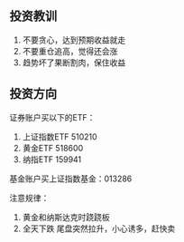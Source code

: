 ## 投资教训
1. 不要贪心，达到预期收益就走
2. 不要重仓追高，觉得还会涨
3. 趋势坏了果断割肉，保住收益

## 投资方向
证券账户买以下的ETF：
1. 上证指数ETF  510210
2. 黄金ETF 518600
3. 纳指ETF 159941

基金账户买上证指数基金：013286

注意规律：
1. 黄金和纳斯达克时跷跷板
2. 全天下跌 尾盘突然拉升，小心诱多，赶快卖